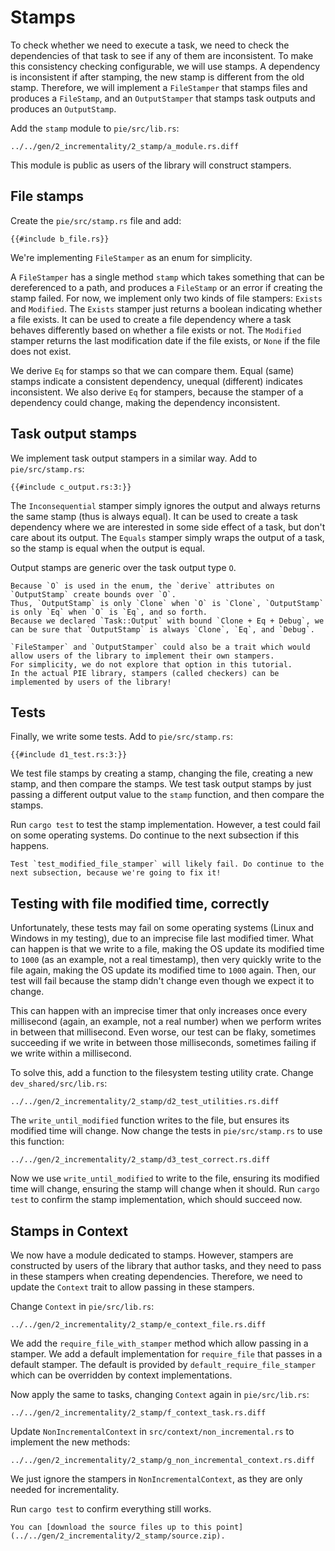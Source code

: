 # Stamps

To check whether we need to execute a task, we need to check the dependencies of that task to see if any of them are inconsistent.
To make this consistency checking configurable, we will use stamps.
A dependency is inconsistent if after stamping, the new stamp is different from the old stamp.
Therefore, we will implement a `FileStamper` that stamps files and produces a `FileStamp`, and an `OutputStamper` that stamps task outputs and produces an `OutputStamp`.

Add the `stamp` module to `pie/src/lib.rs`:

```diff2html fromfile linebyline
../../gen/2_incrementality/2_stamp/a_module.rs.diff
```

This module is public as users of the library will construct stampers.

## File stamps

Create the `pie/src/stamp.rs` file and add:

```rust,
{{#include b_file.rs}}
```

We're implementing `FileStamper` as an enum for simplicity.

A `FileStamper` has a single method `stamp` which takes something that can be dereferenced to a path, and produces a `FileStamp` or an error if creating the stamp failed.
For now, we implement only two kinds of file stampers: `Exists` and `Modified`.
The `Exists` stamper just returns a boolean indicating whether a file exists.
It can be used to create a file dependency where a task behaves differently based on whether a file exists or not.
The `Modified` stamper returns the last modification date if the file exists, or `None` if the file does not exist.

We derive `Eq` for stamps so that we can compare them.
Equal (same) stamps indicate a consistent dependency, unequal (different) indicates inconsistent.
We also derive `Eq` for stampers, because the stamper of a dependency could change, making the dependency inconsistent.

## Task output stamps

We implement task output stampers in a similar way.
Add to `pie/src/stamp.rs`:

```rust,
{{#include c_output.rs:3:}}
```

The `Inconsequential` stamper simply ignores the output and always returns the same stamp (thus is always equal).
It can be used to create a task dependency where we are interested in some side effect of a task, but don't care about its output.
The `Equals` stamper simply wraps the output of a task, so the stamp is equal when the output is equal.

Output stamps are generic over the task output type `O`.

```admonish tip title="Trait Bounds and Derive Macros" collapsible=true
Because `O` is used in the enum, the `derive` attributes on `OutputStamp` create bounds over `O`.
Thus, `OutputStamp` is only `Clone` when `O` is `Clone`, `OutputStamp` is only `Eq` when `O` is `Eq`, and so forth.
Because we declared `Task::Output` with bound `Clone + Eq + Debug`, we can be sure that `OutputStamp` is always `Clone`, `Eq`, and `Debug`.
```

```admonish question title="User-Defined Stamps?" collapsible=true
`FileStamper` and `OutputStamper` could also be a trait which would allow users of the library to implement their own stampers.
For simplicity, we do not explore that option in this tutorial.
In the actual PIE library, stampers (called checkers) can be implemented by users of the library!
```

## Tests

Finally, we write some tests.
Add to `pie/src/stamp.rs`:

```rust,
{{#include d1_test.rs:3:}}
```

We test file stamps by creating a stamp, changing the file, creating a new stamp, and then compare the stamps.
We test task output stamps by just passing a different output value to the `stamp` function, and then compare the stamps.

Run `cargo test` to test the stamp implementation.
However, a test could fail on some operating systems.
Do continue to the next subsection if this happens.

```admonish warning title="Likely Test Failure"
Test `test_modified_file_stamper` will likely fail. Do continue to the next subsection, because we're going to fix it!
```

## Testing with file modified time, correctly

Unfortunately, these tests may fail on some operating systems (Linux and Windows in my testing), due to an imprecise file last modified timer.
What can happen is that we write to a file, making the OS update its modified time to `1000` (as an example, not a real timestamp), then very quickly write to the file again, making the OS update its modified time to `1000` again.
Then, our test will fail because the stamp didn't change even though we expect it to change.

This can happen with an imprecise timer that only increases once every millisecond (again, an example, not a real number) when we perform writes in between that millisecond.
Even worse, our test can be flaky, sometimes succeeding if we write in between those milliseconds, sometimes failing if we write within a millisecond.

To solve this, add a function to the filesystem testing utility crate.
Change `dev_shared/src/lib.rs`:

```diff2html fromfile linebyline
../../gen/2_incrementality/2_stamp/d2_test_utilities.rs.diff
```

The `write_until_modified` function writes to the file, but ensures its modified time will change.
Now change the tests in `pie/src/stamp.rs` to use this function:

```diff2html fromfile
../../gen/2_incrementality/2_stamp/d3_test_correct.rs.diff
```

Now we use `write_until_modified` to write to the file, ensuring its modified time will change, ensuring the stamp will change when it should.
Run `cargo test` to confirm the stamp implementation, which should succeed now.

## Stamps in Context

We now have a module dedicated to stamps.
However, stampers are constructed by users of the library that author tasks, and they need to pass in these stampers when creating dependencies.
Therefore, we need to update the `Context` trait to allow passing in these stampers.

Change `Context` in `pie/src/lib.rs`:

```diff2html fromfile
../../gen/2_incrementality/2_stamp/e_context_file.rs.diff
```

We add the `require_file_with_stamper` method which allow passing in a stamper.
We add a default implementation for `require_file` that passes in a default stamper.
The default is provided by `default_require_file_stamper` which can be overridden by context implementations.

Now apply the same to tasks, changing `Context` again in `pie/src/lib.rs`:

```diff2html fromfile
../../gen/2_incrementality/2_stamp/f_context_task.rs.diff
```

Update `NonIncrementalContext` in `src/context/non_incremental.rs` to implement the new methods:

```diff2html fromfile
../../gen/2_incrementality/2_stamp/g_non_incremental_context.rs.diff
```

We just ignore the stampers in `NonIncrementalContext`, as they are only needed for incrementality.

Run `cargo test` to confirm everything still works.

```admonish example title="Download source code" collapsible=true
You can [download the source files up to this point](../../gen/2_incrementality/2_stamp/source.zip).
```
